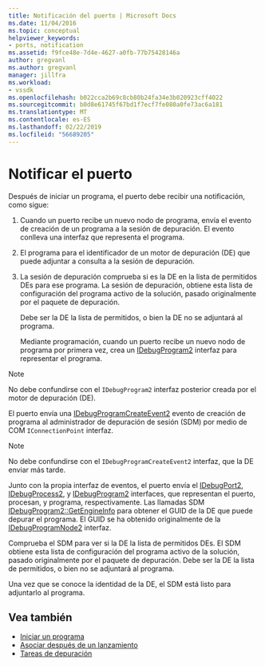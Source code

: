 ```yaml
---
title: Notificación del puerto | Microsoft Docs
ms.date: 11/04/2016
ms.topic: conceptual
helpviewer_keywords:
- ports, notification
ms.assetid: f9fce48e-7d4e-4627-a0fb-77b75428146a
author: gregvanl
ms.author: gregvanl
manager: jillfra
ms.workload:
- vssdk
ms.openlocfilehash: b022cca2b69c8cb80b24fa34e3b020923cff4022
ms.sourcegitcommit: b0d8e61745f67bd1f7ecf7fe080a0fe73ac6a181
ms.translationtype: MT
ms.contentlocale: es-ES
ms.lasthandoff: 02/22/2019
ms.locfileid: "56689205"
---
```

# <a name="notify-the-port"></a>Notificar el puerto
Después de iniciar un programa, el puerto debe recibir una notificación, como sigue:

1. Cuando un puerto recibe un nuevo nodo de programa, envía el evento de creación de un programa a la sesión de depuración. El evento conlleva una interfaz que representa el programa.

2. El programa para el identificador de un motor de depuración (DE) que puede adjuntar a consulta a la sesión de depuración.

3. La sesión de depuración comprueba si es la DE en la lista de permitidos DEs para ese programa. La sesión de depuración, obtiene esta lista de configuración del programa activo de la solución, pasado originalmente por el paquete de depuración.

    Debe ser la DE la lista de permitidos, o bien la DE no se adjuntará al programa.

   Mediante programación, cuando un puerto recibe un nuevo nodo de programa por primera vez, crea un [IDebugProgram2](../../extensibility/debugger/reference/idebugprogram2.md) interfaz para representar el programa.

> [!NOTE]
>  No debe confundirse con el `IDebugProgram2` interfaz posterior creada por el motor de depuración (DE).

 El puerto envía una [IDebugProgramCreateEvent2](../../extensibility/debugger/reference/idebugprogramcreateevent2.md) evento de creación de programa al administrador de depuración de sesión (SDM) por medio de COM `IConnectionPoint` interfaz.

> [!NOTE]
>  No debe confundirse con el `IDebugProgramCreateEvent2` interfaz, que la DE enviar más tarde.

 Junto con la propia interfaz de eventos, el puerto envía el [IDebugPort2](../../extensibility/debugger/reference/idebugport2.md), [IDebugProcess2](../../extensibility/debugger/reference/idebugprocess2.md), y [IDebugProgram2](../../extensibility/debugger/reference/idebugprogram2.md) interfaces, que representan el puerto, procesan, y programa, respectivamente. Las llamadas SDM [IDebugProgram2::GetEngineInfo](../../extensibility/debugger/reference/idebugprogram2-getengineinfo.md) para obtener el GUID de la DE que puede depurar el programa. El GUID se ha obtenido originalmente de la [IDebugProgramNode2](../../extensibility/debugger/reference/idebugprogramnode2.md) interfaz.

 Comprueba el SDM para ver si la DE la lista de permitidos DEs. El SDM obtiene esta lista de configuración del programa activo de la solución, pasado originalmente por el paquete de depuración. Debe ser la DE la lista de permitidos, o bien no se adjuntará al programa.

 Una vez que se conoce la identidad de la DE, el SDM está listo para adjuntarlo al programa.

## <a name="see-also"></a>Vea también
- [Iniciar un programa](../../extensibility/debugger/launching-a-program.md)
- [Asociar después de un lanzamiento](../../extensibility/debugger/attaching-after-a-launch.md)
- [Tareas de depuración](../../extensibility/debugger/debugging-tasks.md)